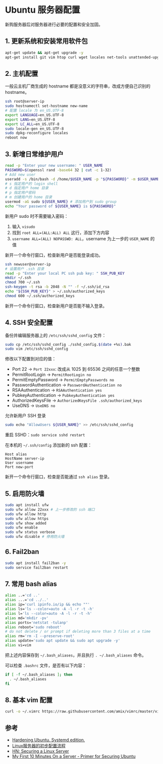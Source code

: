 # Ubuntu 服务器配置

新购服务器后对服务器进行必要的配置和安全加固。

## 1. 更新系统和安装常用软件包

```bash
apt-get update && apt-get upgrade -y
apt-get install git vim htop curl wget locales net-tools unattended-upgrades software-properties-common -y
```

## 2. 主机配置

一般云主机厂商生成的 hostname 都是没意义的字符串，改成方便自己识别的 hostname。

```bash
ssh root@server-ip
sudo hostnamectl set-hostname new-name
# 配置 locale 为 en_US.UTF-8
export LANGUAGE=en_US.UTF-8
export LANG=en_US.UTF-8
export LC_ALL=en_US.UTF-8
sudo locale-gen en_US.UTF-8
sudo dpkg-reconfigure locales
reboot now
```

## 3. 新增日常维护用户

```bash
read -p "Enter your new username: " USER_NAME
PASSWORD=$(openssl rand -base64 32 | cut -c 1-32)
# Add new user
useradd -s /bin/bash -d /home/$USER_NAME -p "${PASSWORD}" -m $USER_NAME
# s 指定用户的 login shell
# d 指定用户 home 目录
# p 指定用户密码
# m 创建用户的 home 目录
usermod -aG sudo ${USER_NAME} # 添加用户到 sudo group
echo "Your password of ${USER_NAME} is ${PASSWORD}"
```

新用户 sudo 时不需要输入密码：

1. 输入 `visudo`
2. 找到 `root ALL=(ALL:ALL) ALL` 这行，添加下方内容
3. `username ALL=(ALL) NOPASSWD: ALL`，username 为上一步的 `USER_NAME` 的值

新开一个命令行窗口，检查新用户是否能登录成功。

```bash
ssh newuser@server-ip
# 设置用户 .ssh 目录
read -p "Enter your local PC ssh pub key: " SSH_PUB_KEY
mkdir ~/.ssh
chmod 700 ~/.ssh
ssh-keygen -t rsa -b 2048 -N "" -f ~/.ssh/id_rsa
echo "${SSH_PUB_KEY}" > ~/.ssh/authorized_keys
chmod 600 ~/.ssh/authorized_keys
```

新开一个命令行窗口，检查新用户是否能不输入登录。

## 4. SSH 安全配置

备份并编辑服务器上的 `/etc/ssh/sshd_config` 文件：

```bash
sudo cp /etc/ssh/sshd_config ./sshd_config.$(date +%s).bak
sudo vim /etc/ssh/sshd_config
```

修改以下配置到对应的值：

- Port 22 -> `Port 22xxx`: 改成从 1025 到 65536 之间的任意一个整数
- PermitRootLogin -> `PermitRootLogin no`
- PermitEmptyPassword -> `PermitEmptyPasswords no`
- PasswordAuthentication -> `PasswordAuthentication no`
- RSAAuthentication -> `RSAAuthentication yes`
- PubkeyAuthentication -> `PubkeyAuthentication yes`
- AuthorizedKeysFile -> `AuthorizedKeysFile .ssh/authorized_keys`
- UseDNS -> `UseDNS no`

允许新用户 SSH 登录

```bash
sudo echo "AllowUsers ${USER_NAME}" >> /etc/ssh/sshd_config
```

重启 SSHD：`sudo service sshd restart`

在本机的 `~/.ssh/config` 添加新的 ssh 配置：

```plain
Host alias
HostName server-ip
User username
Port new-port
```

新开一个命令行窗口，检查是否能通过 `ssh alias` 登录。

## 5. 启用防火墙

```bash
sudo apt install ufw
sudo ufw allow 22xxx # 上一步修改的 ssh 端口
sudo ufw allow http
sudo ufw allow https
sudo ufw show added
sudo ufw enable
sudo ufw status verbose
sudo ufw disable # 停用防火墙
```

## 6. Fail2ban

```bash
sudo apt install fail2ban -y
sudo service fail2ban restart
```

## 7. 常用 bash alias

```bash
alias ..='cd ..'
alias ...='cd ../..'
alias ip='curl ipinfo.io/ip && echo ""'
alias ls='ls --color=auto -A -l -r -t -h'
alias l='ls --color=auto -A -l -r -t -h'
alias md='mkdir -pv'
alias ports='netstat -tulanp'
alias reboot='sudo reboot'
# do not delete / or prompt if deleting more than 3 files at a time
alias rm='rm -I --preserve-root'
alias update='sudo apt update && sudo apt upgrade -y'
alias vi=vim
```

把上述内容保存到 `~/.bash_aliases`，并且执行 `. ~/.bash_aliases` 命令。

可以检查 `.bashrc` 文件，是否有以下内容：

```bash
if [ -f ~/.bash_aliases ]; then
  . ~/.bash_aliases
fi
```

## 8. 基本 vim 配置

```bash
curl -o ~/.vimrc https://raw.githubusercontent.com/amix/vimrc/master/vimrcs/basic.vim
```

## 参考

- [Hardening Ubuntu. Systemd edition.](https://github.com/konstruktoid/hardening)
- [Linux服务器的初步配置流程](https://www.ruanyifeng.com/blog/2014/03/server_setup.html)
- [HN: Securing a Linux Server](https://news.ycombinator.com/item?id=6384603)
- [My First 10 Minutes On a Server - Primer for Securing Ubuntu](https://blog.codelitt.com/my-first-10-minutes-on-a-server-primer-for-securing-ubuntu/)

